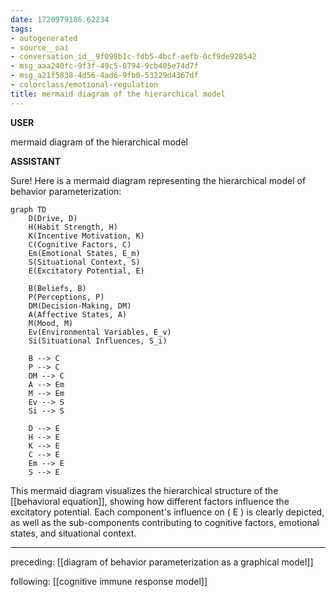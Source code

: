 ```yaml
---
date: 1720979186.62234
tags:
- autogenerated
- source__oai
- conversation_id__9f098b1c-fdb5-4bcf-aefb-0cf9de928542
- msg_aaa240fc-9f3f-49c5-8794-9cb405e74d7f
- msg_a21f5838-4d56-4ad6-9fb0-53229d4367df
- colorclass/emotional-regulation
title: mermaid diagram of the hierarchical model
---
```


**USER**

mermaid diagram of the hierarchical model


**ASSISTANT**

Sure! Here is a mermaid diagram representing the hierarchical model of behavior parameterization:

```mermaid
graph TD
    D(Drive, D)
    H(Habit Strength, H)
    K(Incentive Motivation, K)
    C(Cognitive Factors, C)
    Em(Emotional States, E_m)
    S(Situational Context, S)
    E(Excitatory Potential, E)
    
    B(Beliefs, B)
    P(Perceptions, P)
    DM(Decision-Making, DM)
    A(Affective States, A)
    M(Mood, M)
    Ev(Environmental Variables, E_v)
    Si(Situational Influences, S_i)
    
    B --> C
    P --> C
    DM --> C
    A --> Em
    M --> Em
    Ev --> S
    Si --> S
    
    D --> E
    H --> E
    K --> E
    C --> E
    Em --> E
    S --> E
```

This mermaid diagram visualizes the hierarchical structure of the [[behavioral equation]], showing how different factors influence the excitatory potential. Each component's influence on \( E \) is clearly depicted, as well as the sub-components contributing to cognitive factors, emotional states, and situational context.


---

preceding: [[diagram of behavior parameterization as a graphical model]]  


following: [[cognitive immune response model]]